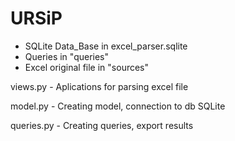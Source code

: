 # URSiP

- SQLite Data_Base in excel_parser.sqlite
- Queries in "queries"
- Excel original file in "sources"

views.py - Aplications for parsing excel file

model.py - Creating model, connection to db SQLite

queries.py - Creating queries, export results
